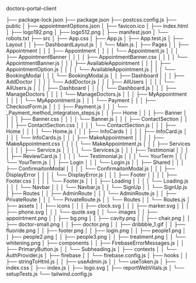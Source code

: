 <!-- markdown-tree -->

doctors-portal-client

├── package-lock.json
├── package.json
├── postcss.config.js
├── public
│ ├── appointmentOptions.json
│ ├── favicon.ico
│ ├── index.html
│ ├── logo192.png
│ ├── logo512.png
│ ├── manifest.json
│ └── robots.txt
├── src
│ ├── App.css
│ ├── App.js
│ ├── App.test.js
│ ├── Layout
│ │ ├── DashboardLayout.js
│ │ └── Main.js
│ ├── Pages
│ │ ├── Appointment
│ │ │ ├── Appointment
│ │ │ │ └── Appointment.js
│ │ │ ├── AppointmentBanner
│ │ │ │ ├── AppointmentBanner.css
│ │ │ │ └── AppointmentBanner.js
│ │ │ ├── AvailableAppointment
│ │ │ │ ├── AppointmentOption.js
│ │ │ │ └── AvailableAppointment.js
│ │ │ └── BookingModal
│ │ │ └── BookingModal.js
│ │ ├── Dashboard
│ │ │ ├── AddDoctor
│ │ │ │ └── AddDoctor.js
│ │ │ ├── AllUsers
│ │ │ │ └── AllUsers.js
│ │ │ ├── Dashboard
│ │ │ │ └── Dashboard.js
│ │ │ ├── ManageDoctors
│ │ │ │ └── ManageDoctors.js
│ │ │ ├── MyAppointment
│ │ │ │ └── MyAppointment.js
│ │ │ └── Payment
│ │ │ ├── CheckoutForm.js
│ │ │ ├── Payment.js
│ │ │ └── \_Payment_method_integration_steps.js
│ │ ├── Home
│ │ │ ├── Banner
│ │ │ │ ├── Banner.css
│ │ │ │ └── Banner.js
│ │ │ ├── ContactSection
│ │ │ │ ├── ContactSection.css
│ │ │ │ └── ContactSection.js
│ │ │ ├── Home
│ │ │ │ └── Home.js
│ │ │ ├── InfoCards
│ │ │ │ ├── InfoCard.js
│ │ │ │ └── InfoCards.js
│ │ │ ├── MakeAppointment
│ │ │ │ ├── MakeAppointment.css
│ │ │ │ └── MakeAppointment.js
│ │ │ ├── Services
│ │ │ │ ├── Service.js
│ │ │ │ └── Services.js
│ │ │ ├── Testimonial
│ │ │ │ ├── ReviewCard.js
│ │ │ │ └── Testimonial.js
│ │ │ └── YourTerm
│ │ │ └── YourTerm.js
│ │ ├── Login
│ │ │ └── Login.js
│ │ ├── Shared
│ │ │ ├── ConfirmaitonModal
│ │ │ │ └── ConfirmaitonModal.js
│ │ │ ├── DisplayError
│ │ │ │ └── DisplayError.js
│ │ │ ├── Footer
│ │ │ │ ├── Footer.css
│ │ │ │ └── Footer.js
│ │ │ ├── Loading
│ │ │ │ └── Loading.js
│ │ │ └── Navbar
│ │ │ └── Navbar.js
│ │ └── SignUp
│ │ └── SignUp.js
│ ├── Routes
│ │ ├── AdminRoute
│ │ │ └── AdminRoute.js
│ │ ├── PrivateRoute
│ │ │ └── PrivateRoute.js
│ │ └── Routes
│ │ └── Routes.js
│ ├── assets
│ │ ├── icons
│ │ │ ├── clock.svg
│ │ │ ├── marker.svg
│ │ │ ├── phone.svg
│ │ │ └── quote.svg
│ │ └── images
│ │ ├── appointment.png
│ │ ├── bg.png
│ │ ├── cavity.png
│ │ ├── chair.png
│ │ ├── doctor-small.png
│ │ ├── doctor.png
│ │ ├── dribbble_1.gif
│ │ ├── fluoride.png
│ │ ├── footer.png
│ │ ├── login.png
│ │ ├── people1.png
│ │ ├── people2.png
│ │ ├── people3.png
│ │ ├── treatment.png
│ │ └── whitening.png
│ ├── components
│ │ ├── FirebaseErrorMessages.js
│ │ ├── PrimaryButton.js
│ │ └── Subheading.js
│ ├── contexts
│ │ └── AuthProvider.js
│ ├── firebase
│ │ └── firebase.config.js
│ ├── hooks
│ │ ├── stringToHtml.js
│ │ ├── useAdmin.js
│ │ └── useToken.js
│ ├── index.css
│ ├── index.js
│ ├── logo.svg
│ ├── reportWebVitals.js
│ └── setupTests.js
└── tailwind.config.js

